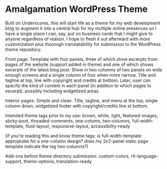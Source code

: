Amalgamation WordPress Theme
===

Built on Underscores, this will start life as a theme for my web development blog to augment it into a central hub for my multiple online presences so I have a single place I can, say, put on business cards that I might give to anyone regardless of reason. I hope to flesh it out afterward with more customization plus thorough translatability for submission to the WordPress theme repository.

Front page: Template with four panels, three of which show excerpts from pages of the website (support added in theme) and one of which shows excerpts of the latest blog post. Show in two columns of two panels on wide enough screens and a single column of four when more narrow. Title and tagline at top, line with copyright and credits at bottom. Later, user can specify the kind of content in each panel (in addition to which pages to excerpt), possibly including widgetized areas.

Interior pages: Simple and clean. Title, tagline, and menu at the top, single column down, widgetized footer with copyright/credits line at bottom.

Intended theme tags prior to my use:
brown, white, light, featured-images, sticky-post, threaded-comments, one-column, two-columns, full-width-template, fluid-layout, responsive-layout, accessibility-ready

(if you're reading this and know theme tags: is full-width-template appropriate for a one-column design? does my 2x2-panel static page template indicate the tag two-columns?)

Add-ons before theme directory submission:
custom-colors, rtl-language-support, theme-options, translation-ready
